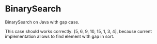 # BinarySearch
BinarySearch on Java with gap case. 

This case should works correctly:    [5, 6, 9, 10, 15, 1, 3, 4], because current implementation allows to find element with gap in sort.
